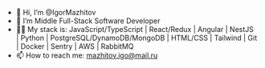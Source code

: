 - 👋 Hi, I’m @IgorMazhitov
- 👀 I’m Middle Full-Stack Software Developer
- 👨‍💻 My stack is: JavaScript/TypeScript | React/Redux | Angular | NestJS | Python | PostgreSQL/DynamoDB/MongoDB | HTML/CSS | Tailwind | Git | Docker | Sentry | AWS | RabbitMQ
- 📫 How to reach me: mazhitov.igo@mail.ru 

